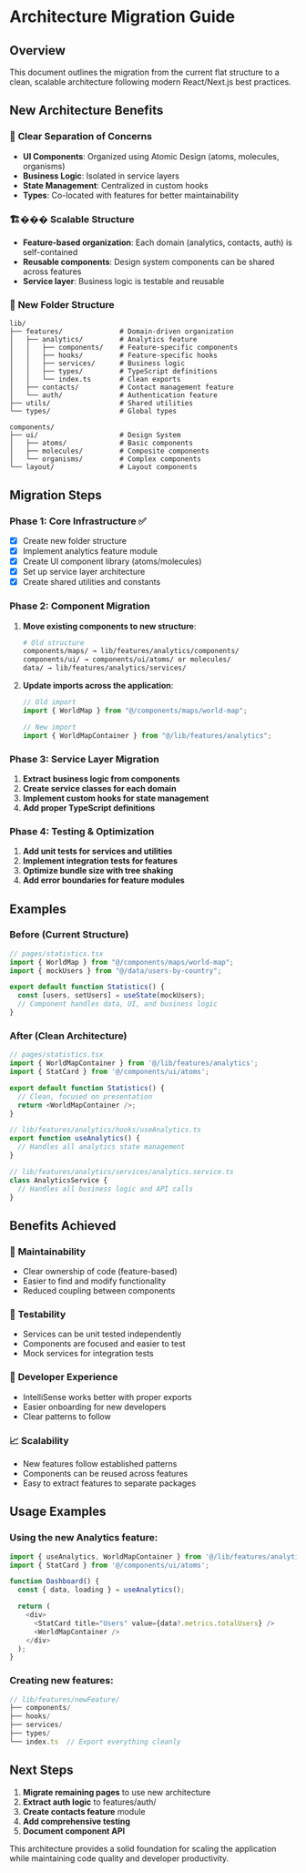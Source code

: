 # Architecture Migration Guide

## Overview

This document outlines the migration from the current flat structure to a clean, scalable architecture following modern React/Next.js best practices.

## New Architecture Benefits

### 🎯 **Clear Separation of Concerns**

- **UI Components**: Organized using Atomic Design (atoms, molecules, organisms)
- **Business Logic**: Isolated in service layers
- **State Management**: Centralized in custom hooks
- **Types**: Co-located with features for better maintainability

### 🏗��� **Scalable Structure**

- **Feature-based organization**: Each domain (analytics, contacts, auth) is self-contained
- **Reusable components**: Design system components can be shared across features
- **Service layer**: Business logic is testable and reusable

### 📁 **New Folder Structure**

```
lib/
├── features/              # Domain-driven organization
│   ├── analytics/         # Analytics feature
│   │   ├── components/    # Feature-specific components
│   │   ├── hooks/         # Feature-specific hooks
│   │   ├── services/      # Business logic
│   │   ├── types/         # TypeScript definitions
│   │   └── index.ts       # Clean exports
│   ├── contacts/          # Contact management feature
│   └── auth/              # Authentication feature
├── utils/                 # Shared utilities
└── types/                 # Global types

components/
├── ui/                    # Design System
│   ├── atoms/             # Basic components
│   ├── molecules/         # Composite components
│   └── organisms/         # Complex components
└── layout/                # Layout components
```

## Migration Steps

### Phase 1: Core Infrastructure ✅

- [x] Create new folder structure
- [x] Implement analytics feature module
- [x] Create UI component library (atoms/molecules)
- [x] Set up service layer architecture
- [x] Create shared utilities and constants

### Phase 2: Component Migration

1. **Move existing components to new structure**:

   ```bash
   # Old structure
   components/maps/ → lib/features/analytics/components/
   components/ui/ → components/ui/atoms/ or molecules/
   data/ → lib/features/analytics/services/
   ```

2. **Update imports across the application**:

   ```typescript
   // Old import
   import { WorldMap } from "@/components/maps/world-map";

   // New import
   import { WorldMapContainer } from "@/lib/features/analytics";
   ```

### Phase 3: Service Layer Migration

1. **Extract business logic from components**
2. **Create service classes for each domain**
3. **Implement custom hooks for state management**
4. **Add proper TypeScript definitions**

### Phase 4: Testing & Optimization

1. **Add unit tests for services and utilities**
2. **Implement integration tests for features**
3. **Optimize bundle size with tree shaking**
4. **Add error boundaries for feature modules**

## Examples

### Before (Current Structure)

```typescript
// pages/statistics.tsx
import { WorldMap } from "@/components/maps/world-map";
import { mockUsers } from "@/data/users-by-country";

export default function Statistics() {
  const [users, setUsers] = useState(mockUsers);
  // Component handles data, UI, and business logic
}
```

### After (Clean Architecture)

```typescript
// pages/statistics.tsx
import { WorldMapContainer } from '@/lib/features/analytics';
import { StatCard } from '@/components/ui/atoms';

export default function Statistics() {
  // Clean, focused on presentation
  return <WorldMapContainer />;
}

// lib/features/analytics/hooks/useAnalytics.ts
export function useAnalytics() {
  // Handles all analytics state management
}

// lib/features/analytics/services/analytics.service.ts
class AnalyticsService {
  // Handles all business logic and API calls
}
```

## Benefits Achieved

### 🔧 **Maintainability**

- Clear ownership of code (feature-based)
- Easier to find and modify functionality
- Reduced coupling between components

### 🧪 **Testability**

- Services can be unit tested independently
- Components are focused and easier to test
- Mock services for integration tests

### 🚀 **Developer Experience**

- IntelliSense works better with proper exports
- Easier onboarding for new developers
- Clear patterns to follow

### 📈 **Scalability**

- New features follow established patterns
- Components can be reused across features
- Easy to extract features to separate packages

## Usage Examples

### Using the new Analytics feature:

```typescript
import { useAnalytics, WorldMapContainer } from '@/lib/features/analytics';
import { StatCard } from '@/components/ui/atoms';

function Dashboard() {
  const { data, loading } = useAnalytics();

  return (
    <div>
      <StatCard title="Users" value={data?.metrics.totalUsers} />
      <WorldMapContainer />
    </div>
  );
}
```

### Creating new features:

```typescript
// lib/features/newFeature/
├── components/
├── hooks/
├── services/
├── types/
└── index.ts  // Export everything cleanly
```

## Next Steps

1. **Migrate remaining pages** to use new architecture
2. **Extract auth logic** to features/auth/
3. **Create contacts feature** module
4. **Add comprehensive testing**
5. **Document component API**

This architecture provides a solid foundation for scaling the application while maintaining code quality and developer productivity.
